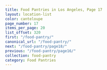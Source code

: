 ```yaml
---
title: Food Pantries in Los Angeles, Page 17
layout: location-list
color: canteloupe
page_number: 17
items_per_page: 20
list_offset: 320
first: "/food-pantry/"
canonical_url: "/food-pantry/"
next: "/food-pantry/page18/"
previous: "/food-pantry/page16/"
collection: food-pantry
category: Food Pantries
---
```


